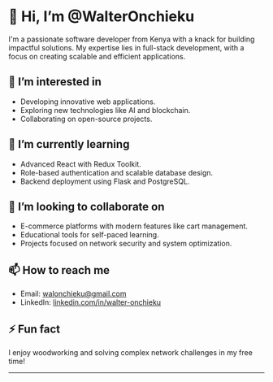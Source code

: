 # 👋 Hi, I’m @WalterOnchieku  
I'm a passionate software developer from Kenya with a knack for building impactful solutions. My expertise lies in full-stack development, with a focus on creating scalable and efficient applications.  

## 👀 I’m interested in  
- Developing innovative web applications.  
- Exploring new technologies like AI and blockchain.  
- Collaborating on open-source projects.  

## 🌱 I’m currently learning  
- Advanced React with Redux Toolkit.  
- Role-based authentication and scalable database design.  
- Backend deployment using Flask and PostgreSQL.  

## 💞️ I’m looking to collaborate on  
- E-commerce platforms with modern features like cart management.  
- Educational tools for self-paced learning.  
- Projects focused on network security and system optimization.  

## 📫 How to reach me  
- Email: walonchieku@gmail.com  
- LinkedIn: [linkedin.com/in/walter-onchieku](https://www.linkedin.com/in/walter-onchieku-9180b2116/)  

## ⚡ Fun fact  
I enjoy woodworking and solving complex network challenges in my free time!  

---

<!---
WalterOnchieku/WalterOnchieku is a ✨ special ✨ repository because its `README.md` (this file) appears on your GitHub profile.
You can click the Preview link to take a look at your changes.
--->
